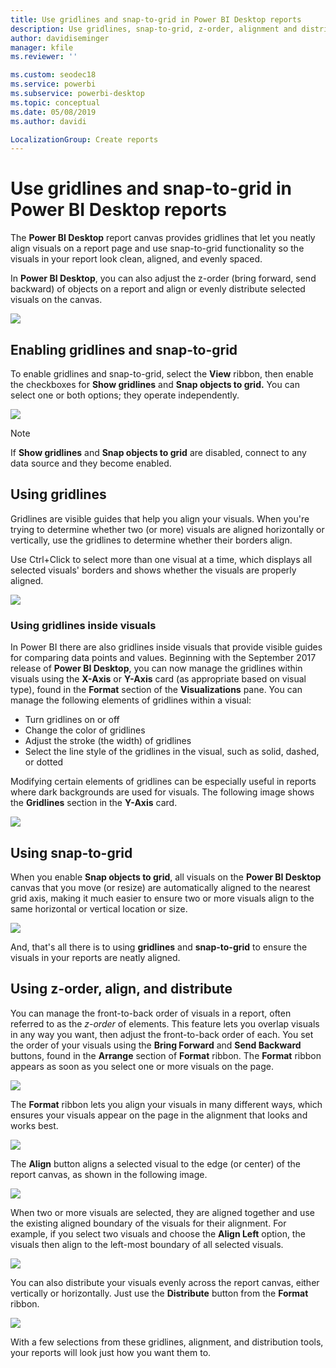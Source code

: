 ```yaml
---
title: Use gridlines and snap-to-grid in Power BI Desktop reports
description: Use gridlines, snap-to-grid, z-order, alignment and distribution in Power BI Desktop reports
author: davidiseminger
manager: kfile
ms.reviewer: ''

ms.custom: seodec18
ms.service: powerbi
ms.subservice: powerbi-desktop
ms.topic: conceptual
ms.date: 05/08/2019
ms.author: davidi

LocalizationGroup: Create reports
---
```

# Use gridlines and snap-to-grid in Power BI Desktop reports
The **Power BI Desktop** report canvas provides gridlines that let you neatly align visuals on a report page and use snap-to-grid functionality so the visuals in your report look clean, aligned, and evenly spaced.

In **Power BI Desktop**, you can also adjust the z-order (bring forward, send backward) of objects on a report and align or evenly distribute selected visuals on the canvas.

![](media/desktop-gridlines-snap-to-grid/snap-to-grid_0.png)

## Enabling gridlines and snap-to-grid
To enable gridlines and snap-to-grid, select the **View** ribbon, then enable the checkboxes for **Show gridlines** and **Snap objects to grid.** You can select one or both options; they operate independently.

![](media/desktop-gridlines-snap-to-grid/snap-to-grid_1.png)

> [!NOTE]
> If **Show gridlines** and **Snap objects to grid** are disabled, connect to any data source and they become enabled.

## Using gridlines
Gridlines are visible guides that help you align your visuals. When you're trying to determine whether two (or more) visuals are aligned horizontally or vertically, use the gridlines to determine whether their borders align.

Use Ctrl+Click to select more than one visual at a time, which displays all selected visuals' borders and shows whether the visuals are properly aligned.

![](media/desktop-gridlines-snap-to-grid/snap-to-grid_2.png)

### Using gridlines inside visuals
In Power BI there are also gridlines inside visuals that provide visible guides for comparing data points and values. Beginning with the September 2017 release of **Power BI Desktop**, you can now manage the gridlines within visuals using the **X-Axis** or **Y-Axis** card (as appropriate based on visual type), found in the **Format** section of the **Visualizations** pane. You can manage the following elements of gridlines within a visual:

* Turn gridlines on or off
* Change the color of gridlines
* Adjust the stroke (the width) of gridlines
* Select the line style of the gridlines in the visual, such as solid, dashed, or dotted

Modifying certain elements of gridlines can be especially useful in reports where dark backgrounds are used for visuals. The following image shows the **Gridlines** section in the **Y-Axis** card.

![](media/desktop-gridlines-snap-to-grid/snap-to-grid_9.png)

## Using snap-to-grid
When you enable **Snap objects to grid**, all visuals on the **Power BI Desktop** canvas that you move (or resize) are automatically aligned to the nearest grid axis, making it much easier to ensure two or more visuals align to the same horizontal or vertical location or size.

![](media/desktop-gridlines-snap-to-grid/snap-to-grid_3.png)

And, that's all there is to using **gridlines** and **snap-to-grid** to ensure the visuals in your reports are neatly aligned.

## Using z-order, align, and distribute
You can manage the front-to-back order of visuals in a report, often referred to as the *z-order* of elements. This feature lets you overlap visuals in any way you want, then adjust the front-to-back order of each. You set the order of your visuals using the **Bring Forward** and **Send Backward** buttons, found in the **Arrange** section of **Format** ribbon. The **Format** ribbon appears as soon as you select one or more visuals on the page.

![](media/desktop-gridlines-snap-to-grid/snap-to-grid_4.png)

The **Format** ribbon lets you align your visuals in many different ways, which ensures your visuals appear on the page in the alignment that looks and works best.

![](media/desktop-gridlines-snap-to-grid/snap-to-grid_5.png)

The **Align** button aligns a selected visual to the edge (or center) of the report canvas, as shown in the following image.

![](media/desktop-gridlines-snap-to-grid/snap-to-grid_6.png)

When two or more visuals are selected, they are aligned together and use the existing aligned boundary of the visuals for their alignment. For example, if you select two visuals and choose the **Align Left** option, the visuals then align to the left-most boundary of all selected visuals.

![](media/desktop-gridlines-snap-to-grid/snap-to-grid_7.png)

You can also distribute your visuals evenly across the report canvas, either vertically or horizontally. Just use the **Distribute** button from the **Format** ribbon.

![](media/desktop-gridlines-snap-to-grid/snap-to-grid_8.png)

With a few selections from these gridlines, alignment, and distribution tools, your reports will look just how you want them to.

